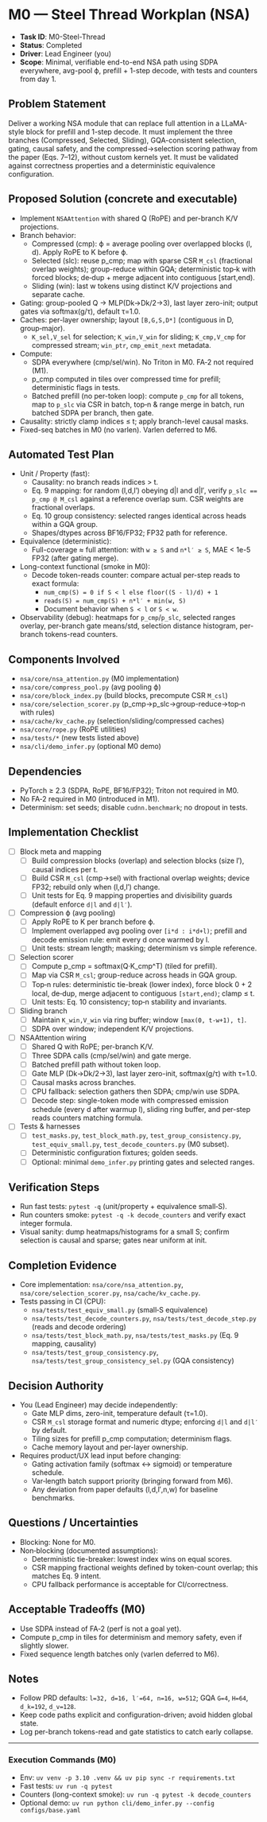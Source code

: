 # M0 — Steel Thread Workplan (NSA)

- **Task ID**: M0-Steel-Thread
- **Status**: Completed
- **Driver**: Lead Engineer (you)
- **Scope**: Minimal, verifiable end-to-end NSA path using SDPA everywhere, avg-pool ϕ, prefill + 1-step decode, with tests and counters from day 1.

## Problem Statement
Deliver a working NSA module that can replace full attention in a LLaMA-style block for prefill and 1-step decode. It must implement the three branches (Compressed, Selected, Sliding), GQA-consistent selection, gating, causal safety, and the compressed→selection scoring pathway from the paper (Eqs. 7–12), without custom kernels yet. It must be validated against correctness properties and a deterministic equivalence configuration.

## Proposed Solution (concrete and executable)
- Implement `NSAAttention` with shared Q (RoPE) and per-branch K/V projections.
- Branch behavior:
  - Compressed (cmp): ϕ = average pooling over overlapped blocks (l, d). Apply RoPE to K before ϕ.
  - Selected (slc): reuse p_cmp; map with sparse CSR `M_csl` (fractional overlap weights); group-reduce within GQA; deterministic top‑k with forced blocks; de‑dup + merge adjacent into contiguous [start,end).
  - Sliding (win): last w tokens using distinct K/V projections and separate cache.
- Gating: group-pooled Q → MLP(Dk→Dk/2→3), last layer zero-init; output gates via softmax(g/τ), default τ=1.0.
- Caches: per-layer ownership; layout `[B,G,S,D*]` (contiguous in D, group‑major).
  - `K_sel,V_sel` for selection; `K_win,V_win` for sliding; `K_cmp,V_cmp` for compressed stream; `win_ptr`, `cmp_emit_next` metadata.
- Compute:
  - SDPA everywhere (cmp/sel/win). No Triton in M0. FA‑2 not required (M1).
  - p_cmp computed in tiles over compressed time for prefill; deterministic flags in tests.
  - Batched prefill (no per-token loop): compute `p_cmp` for all tokens, map to `p_slc` via CSR in batch, top‑n & range merge in batch, run batched SDPA per branch, then gate.
- Causality: strictly clamp indices ≤ t; apply branch-level causal masks.
- Fixed-seq batches in M0 (no varlen). Varlen deferred to M6.

## Automated Test Plan
- Unit / Property (fast):
  - Causality: no branch reads indices > t.
  - Eq. 9 mapping: for random (l,d,l′) obeying d|l and d|l′, verify `p_slc == p_cmp @ M_csl` against a reference overlap sum. CSR weights are fractional overlaps.
  - Eq. 10 group consistency: selected ranges identical across heads within a GQA group.
  - Shapes/dtypes across BF16/FP32; FP32 path for reference.
- Equivalence (deterministic):
  - Full-coverage ≈ full attention: with `w ≥ S` and `n*l′ ≥ S`, MAE < 1e-5 FP32 (after gating merge).
- Long-context functional (smoke in M0):
  - Decode token-reads counter: compare actual per-step reads to exact formula:
    - `num_cmp(S) = 0 if S < l else floor((S - l)/d) + 1`
    - `reads(S) = num_cmp(S) + n*l′ + min(w, S)`
    - Document behavior when `S < l` or `S < w`.
- Observability (debug): heatmaps for `p_cmp`/`p_slc`, selected ranges overlay, per-branch gate means/std, selection distance histogram, per-branch tokens-read counters.

## Components Involved
- `nsa/core/nsa_attention.py` (M0 implementation)
- `nsa/core/compress_pool.py` (avg pooling ϕ)
- `nsa/core/block_index.py` (build blocks, precompute CSR `M_csl`)
- `nsa/core/selection_scorer.py` (p_cmp→p_slc→group-reduce→top‑n with rules)
- `nsa/cache/kv_cache.py` (selection/sliding/compressed caches)
- `nsa/core/rope.py` (RoPE utilities)
- `nsa/tests/*` (new tests listed above)
- `nsa/cli/demo_infer.py` (optional M0 demo)

## Dependencies
- PyTorch ≥ 2.3 (SDPA, RoPE, BF16/FP32); Triton not required in M0.
- No FA‑2 required in M0 (introduced in M1).
- Determinism: set seeds; disable `cudnn.benchmark`; no dropout in tests.

## Implementation Checklist
- [ ] Block meta and mapping
  - [ ] Build compression blocks (overlap) and selection blocks (size l′), causal indices per t.
  - [ ] Build CSR `M_csl` (cmp→sel) with fractional overlap weights; device FP32; rebuild only when (l,d,l′) change.
  - [ ] Unit tests for Eq. 9 mapping properties and divisibility guards (default enforce `d|l` and `d|l′`).
- [ ] Compression ϕ (avg pooling)
  - [ ] Apply RoPE to K per branch before ϕ.
  - [ ] Implement overlapped avg pooling over `[i*d : i*d+l)`; prefill and decode emission rule: emit every d once warmed by l.
  - [ ] Unit tests: stream length; masking; determinism vs simple reference.
- [ ] Selection scorer
  - [ ] Compute p_cmp = softmax(Q·K_cmp^T) (tiled for prefill).
  - [ ] Map via CSR `M_csl`; group-reduce across heads in GQA group.
  - [ ] Top‑n rules: deterministic tie-break (lower index), force block 0 + 2 local, de‑dup, merge adjacent to contiguous `[start,end)`; clamp ≤ t.
  - [ ] Unit tests: Eq. 10 consistency; top‑n stability and invariants.
- [ ] Sliding branch
  - [ ] Maintain `K_win,V_win` via ring buffer; window `[max(0, t-w+1), t]`.
  - [ ] SDPA over window; independent K/V projections.
- [ ] NSAAttention wiring
  - [ ] Shared Q with RoPE; per-branch K/V.
  - [ ] Three SDPA calls (cmp/sel/win) and gate merge.
  - [ ] Batched prefill path without token loop.
  - [ ] Gate MLP (Dk→Dk/2→3), last layer zero-init, softmax(g/τ) with τ=1.0.
  - [ ] Causal masks across branches.
  - [ ] CPU fallback: selection gathers then SDPA; cmp/win use SDPA.
  - [ ] Decode step: single-token mode with compressed emission schedule (every d after warmup l), sliding ring buffer, and per-step reads counters matching formula.
- [ ] Tests & harnesses
  - [ ] `test_masks.py`, `test_block_math.py`, `test_group_consistency.py`, `test_equiv_small.py`, `test_decode_counters.py` (M0 subset).
  - [ ] Deterministic configuration fixtures; golden seeds.
  - [ ] Optional: minimal `demo_infer.py` printing gates and selected ranges.

## Verification Steps
- Run fast tests: `pytest -q` (unit/property + equivalence small‑S).
- Run counters smoke: `pytest -q -k decode_counters` and verify exact integer formula.
- Visual sanity: dump heatmaps/histograms for a small S; confirm selection is causal and sparse; gates near uniform at init.

## Completion Evidence
- Core implementation: `nsa/core/nsa_attention.py`, `nsa/core/selection_scorer.py`, `nsa/cache/kv_cache.py`.
- Tests passing in CI (CPU):
  - `nsa/tests/test_equiv_small.py` (small‑S equivalence)
  - `nsa/tests/test_decode_counters.py`, `nsa/tests/test_decode_step.py` (reads and decode ordering)
  - `nsa/tests/test_block_math.py`, `nsa/tests/test_masks.py` (Eq. 9 mapping, causality)
  - `nsa/tests/test_group_consistency.py`, `nsa/tests/test_group_consistency_sel.py` (GQA consistency)

## Decision Authority
- You (Lead Engineer) may decide independently:
  - Gate MLP dims, zero-init, temperature default (τ=1.0).
  - CSR `M_csl` storage format and numeric dtype; enforcing `d|l` and `d|l′` by default.
  - Tiling sizes for prefill p_cmp computation; determinism flags.
  - Cache memory layout and per-layer ownership.
- Requires product/UX lead input before changing:
  - Gating activation family (softmax ↔ sigmoid) or temperature schedule.
  - Var‑length batch support priority (bringing forward from M6).
  - Any deviation from paper defaults (l,d,l′,n,w) for baseline benchmarks.

## Questions / Uncertainties
- Blocking: None for M0.
- Non‑blocking (documented assumptions):
  - Deterministic tie-breaker: lowest index wins on equal scores.
  - CSR mapping fractional weights defined by token-count overlap; this matches Eq. 9 intent.
  - CPU fallback performance is acceptable for CI/correctness.

## Acceptable Tradeoffs (M0)
- Use SDPA instead of FA‑2 (perf is not a goal yet).
- Compute p_cmp in tiles for determinism and memory safety, even if slightly slower.
- Fixed sequence length batches only (varlen deferred to M6).

## Notes
- Follow PRD defaults: `l=32, d=16, l′=64, n=16, w=512`; GQA `G=4`, `H=64`, `d_k=192`, `d_v=128`.
- Keep code paths explicit and configuration-driven; avoid hidden global state.
- Log per-branch tokens-read and gate statistics to catch early collapse.

---

### Execution Commands (M0)
- Env: `uv venv -p 3.10 .venv && uv pip sync -r requirements.txt`
- Fast tests: `uv run -q pytest`
- Counters (long-context smoke): `uv run -q pytest -k decode_counters`
- Optional demo: `uv run python cli/demo_infer.py --config configs/base.yaml`
